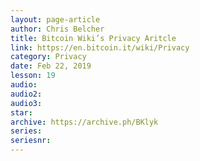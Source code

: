 ```yaml
---
layout: page-article
author: Chris Belcher
title: Bitcoin Wiki’s Privacy Aritcle
link: https://en.bitcoin.it/wiki/Privacy
category: Privacy
date: Feb 22, 2019
lesson: 19
audio: 
audio2: 
audio3: 
star: 
archive: https://archive.ph/BKlyk
series: 
seriesnr: 
---
```

